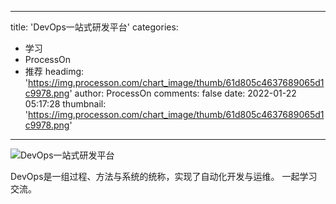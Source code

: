 
---
title: 'DevOps一站式研发平台'
categories: 
 - 学习
 - ProcessOn
 - 推荐
headimg: 'https://img.processon.com/chart_image/thumb/61d805c4637689065d1c9978.png'
author: ProcessOn
comments: false
date: 2022-01-22 05:17:28
thumbnail: 'https://img.processon.com/chart_image/thumb/61d805c4637689065d1c9978.png'
---

<div>   
<img class="thumb" alt="DevOps一站式研发平台" src="https://img.processon.com/chart_image/thumb/61d805c4637689065d1c9978.png" referrerpolicy="no-referrer">
<p>DevOps是一组过程、方法与系统的统称，实现了自动化开发与运维。
一起学习交流。</p>  
</div>
            